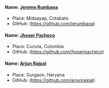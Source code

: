#### Name: [Jerome Rumbaoa](https://github.com/jerumbaoa)
- Place: Midsayap, Cotabato
- GitHub: (https://github.com/jerumbaoa)

#### Name: [Jhoser Pacheco](https://github.com/jhoserpacheco)
- Place: Cucuta, Colombia
- GitHub: (https://github.com/jhoserpacheco)

#### Name: [Arjun Rajpal](https://github.com/arjunrajpal)
- Place: Gurgaon, Haryana
- GitHub: (https://github.com/arjunrajpal)